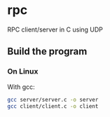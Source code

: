 # rpc
RPC client/server in C using UDP

## Build the program

### On Linux
With gcc:
```bash
gcc server/server.c -o server
gcc client/client.c -o client
```